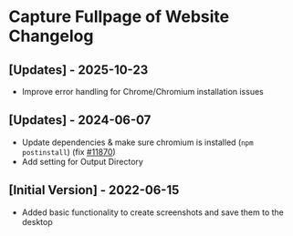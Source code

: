 # Capture Fullpage of Website Changelog

## [Updates] - 2025-10-23

- Improve error handling for Chrome/Chromium installation issues

## [Updates] - 2024-06-07

- Update dependencies & make sure chromium is installed (`npm postinstall`) (fix [#11870](https://github.com/raycast/extensions/issues/11870))
- Add setting for Output Directory

## [Initial Version] - 2022-06-15

- Added basic functionality to create screenshots and save them to the desktop
